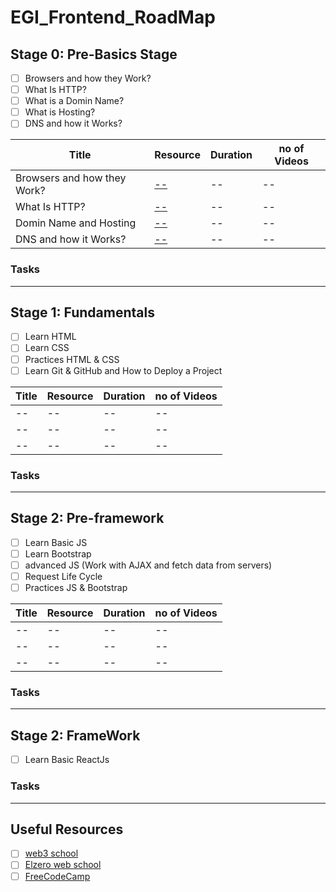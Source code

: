# EGI_Frontend_RoadMap

## Stage 0: Pre-Basics Stage
- [ ] Browsers and how they Work? 
- [ ] What Is HTTP?
- [ ] What is a Domin Name? 
- [ ] What is Hosting?
- [ ] DNS and how it Works?

| Title | Resource | Duration | no of Videos |
| ----------- | ----------- | ----------- | ----------- |
| Browsers and how they Work?  | [--](https://www.youtube.com/watch?v=VQkrBO5jxQU) | -- | -- |
| What Is HTTP? | [--](https://youtu.be/a9x1XdL-r_k?si=d4Lh6U7zSgprK0UO) | -- | -- |
| Domin Name and Hosting | [--](https://www.youtube.com/watch?v=_C_jeBVmH3E) | -- | -- |
| DNS and how it Works? | [--](https://youtu.be/s-9143t3cHA?si=3lVvZ-nfYuUyVT8z) | -- | -- |

### Tasks
-----------

## Stage 1: Fundamentals
- [ ] Learn HTML
- [ ] Learn CSS
- [ ] Practices HTML & CSS
- [ ] Learn Git & GitHub and How to Deploy a Project

| Title | Resource | Duration | no of Videos |
| ----------- | ----------- | ----------- | ----------- |
| -- | -- | -- | -- |
| -- | -- | -- | -- |
| -- | -- | -- | -- |

### Tasks
-----------

## Stage 2: Pre-framework
- [ ] Learn Basic JS
- [ ] Learn Bootstrap
- [ ] advanced JS (Work with AJAX and fetch data from servers)
- [ ] Request Life Cycle
- [ ] Practices JS & Bootstrap

| Title | Resource | Duration | no of Videos |
| ----------- | ----------- | ----------- | ----------- |
| -- | -- | -- | -- |
| -- | -- | -- | -- |
| -- | -- | -- | -- |

### Tasks
-----------

## Stage 2: FrameWork
- [ ] Learn Basic ReactJs

### Tasks
-----------

## Useful Resources
- [ ] [web3 school](https://www.w3schools.com/)
- [ ] [Elzero web school](https://www.youtube.com/@ElzeroWebSchool)
- [ ] [FreeCodeCamp](https://www.freecodecamp.org/)
